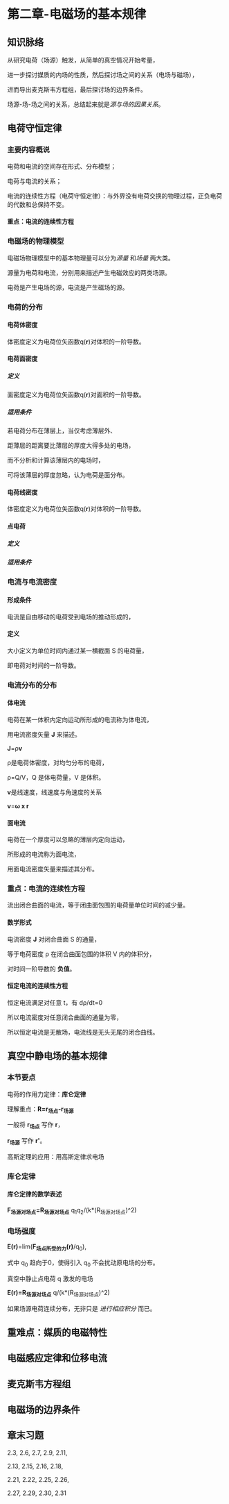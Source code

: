 # 第二章-电磁场的基本规律
## 知识脉络
从研究电荷（场源）触发，从简单的真空情况开始考量，

进一步探讨媒质的内场的性质，然后探讨场之间的关系（电场与磁场），

进而导出麦克斯韦方程组，最后探讨场的边界条件。

场源-场-场之间的关系，总结起来就是*源与场的因果关系*。
## 电荷守恒定律
### 主要内容概说
电荷和电流的空间存在形式、分布模型；

电荷与电流的关系；

电流的连续性方程（电荷守恒定律）：与外界没有电荷交换的物理过程，正负电荷的代数和总保持不变。

#### 重点：电流的连续性方程
### 电磁场的物理模型
电磁场物理模型中的基本物理量可以分为*源量* 和*场量* 两大类。

源量为电荷和电流，分别用来描述产生电磁效应的两类场源。

电荷是产生电场的源，电流是产生磁场的源。

### 电荷的分布
#### 电荷体密度
体密度定义为电荷位矢函数q(**r**)对体积的一阶导数。
#### 电荷面密度
##### 定义
面密度定义为电荷位矢函数q(**r**)对面积的一阶导数。
##### 适用条件
若电荷分布在薄层上，当仅考虑薄层外、

距薄层的距离要比薄层的厚度大得多处的电场，

而不分析和计算该薄层内的电场时，

可将该薄层的厚度忽略，认为电荷是面分布。
#### 电荷线密度
体密度定义为电荷位矢函数q(**r**)对体积的一阶导数。

#### 点电荷
##### 定义
##### 适用条件
### 电流与电流密度
#### 形成条件
电流是自由移动的电荷受到电场的推动形成的，
#### 定义
大小定义为单位时间内通过某一横截面 S 的电荷量，

即电荷对时间的一阶导数。
### 电流分布的分布
#### 体电流
电荷在某一体积内定向运动所形成的电流称为体电流，

用电流密度矢量 **J** 来描述。

**J**=&rho;**v**

&rho;是电荷体密度，对均匀分布的电荷，

&rho;=Q/V，Q 是体电荷量，V 是体积。

**v**是线速度，线速度与角速度的关系

**v**=**&omega; x r**
#### 面电流
电荷在一个厚度可以忽略的薄层内定向运动，

所形成的电流称为面电流，

用面电流密度矢量来描述其分布。
### 重点：电流的连续性方程
流出闭合曲面的电流，等于闭曲面包围的电荷量单位时间的减少量。

#### 数学形式

电流密度 **J** 对闭合曲面 S 的通量，

等于电荷密度 &rho; 在闭合曲面包围的体积 V 内的体积分，

对时间一阶导数的 **负值**。

#### 恒定电流的连续性方程
恒定电流满足对任意 t，有 d&rho;/dt=0

所以电流密度对任意闭合曲面的通量为零，

所以恒定电流是无散场，电流线是无头无尾的闭合曲线。
## 真空中静电场的基本规律
### 本节要点
电荷的作用力定律：**库仑定律**

理解重点：**R=r<sub>场点</sub>-r<sub>场源</sub>**

一般将 **r<sub>场点</sub>** 写作 **r**，

**r<sub>场源</sub>** 写作 **r\'**。

高斯定理的应用：用高斯定律求电场
### 库仑定律
#### 库仑定律的数学表述
**F<sub>场源对场点</sub>=R<sub>场源对场点</sub>** q<sub>1</sub>q<sub>2</sub>/(k\*(R<sub>场源对场点</sub>)^2)
### 电场强度
**E(r)**=lim(**F<sub>场点所受的力</sub>(r)**/q<sub>0</sub>),

式中 q<sub>0</sub> 趋向于0，使得引入 q<sub>0</sub> 不会扰动原电场的分布。

真空中静止点电荷 q 激发的电场

**E(r)=R<sub>场源对场点</sub>** q/(k\*(R<sub>场源对场点</sub>)^2)

如果场源电荷连续分布，无非只是 *进行相应积分* 而已。
## 重难点：媒质的电磁特性

## 电磁感应定律和位移电流

## 麦克斯韦方程组

## 电磁场的边界条件

## 章末习题
2.3, 2.6, 2.7, 2.9, 2.11,

2.13, 2.15, 2.16, 2.18,

2.21, 2.22, 2.25, 2.26, 

2.27, 2.29, 2.30, 2.31 
